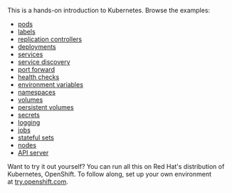 This is a hands-on introduction to Kubernetes. Browse the examples:

- [pods](/pods/)
- [labels](/labels/)
- [replication controllers](/rcs/)
- [deployments](/deployments/)
- [services](/services/)
- [service discovery](/sd/)
- [port forward](/pf/)
- [health checks](/healthz/)
- [environment variables](/envs/)
- [namespaces](/ns/)
- [volumes](/volumes/)
- [persistent volumes](/pv/)
- [secrets](/secrets/)
- [logging](/logging/)
- [jobs](/jobs/)
- [stateful sets](/statefulset/)
- [nodes](/nodes/)
- [API server](/api/)


Want to try it out yourself? You can run all this on Red Hat's distribution of
Kubernetes, OpenShift. To follow along, set up your own environment at [try.openshift.com](https://try.openshift.com/).
